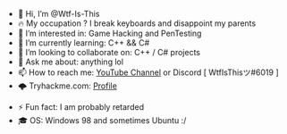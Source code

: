 - 👋 Hi, I’m @Wtf-Is-This
- 🔥 My occupation ? I break keyboards and disappoint my parents
- 👀 I’m interested in: Game Hacking and PenTesting
- 🌱 I’m currently learning: C++ && C#
- 💞️ I’m looking to collaborate on: C++ / C# projects 
- 💬 Ask me about: anything lol
- 📫 How to reach me: [YouTube Channel](https://www.youtube.com/channel/UC_HV32JteVfGzYMtqkpH7Ng) or Discord [ WtfIsThisツ#6019 ]
- 🌩️ Tryhackme.com: [Profile](https://tryhackme.com/p/WtfIsThis)   
<script src="https://tryhackme.com/badge/481021"></script>
- ⚡ Fun fact: I am probably retarded
- 🎓 OS: Windows 98 and sometimes Ubuntu :/
